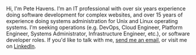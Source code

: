 Hi, I'm Pete Havens. I’m an IT professional with over six years experience doing software development for complex websites, and over 15 years of experience doing systems administration for Unix and Linux operating systems. I'm seeking operations (e.g. DevOps, Cloud Engineer, Platform Engineer, Systems Administrator, Infrastructure Engineer, etc.), or software developer roles. If you'd like to talk with me, [send me an email](mailto:peter.havens@gmail.com), or visit me on [LinkedIn](https://www.linkedin.com/in/peter-havens/).
